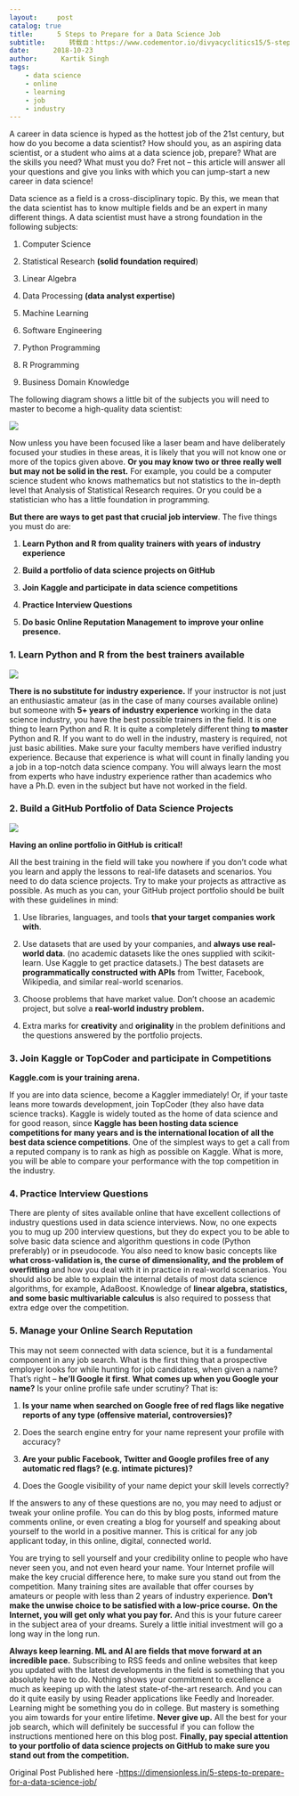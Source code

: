 ```yaml
---
layout:     post
catalog: true
title:      5 Steps to Prepare for a Data Science Job
subtitle:      转载自：https://www.codementor.io/divyacyclitics15/5-steps-to-prepare-for-a-data-science-job-olqni451r
date:      2018-10-23
author:      Kartik Singh
tags:
    - data science
    - online
    - learning
    - job
    - industry
---
```


A career in data science is hyped as the hottest job of the 21st century, but how do you become a data scientist? How should you, as an aspiring data scientist, or a student who aims at a data science job, prepare? What are the skills you need? What must you do? Fret not – this article will answer all your questions and give you links with which you can jump-start a new career in data science!

Data science as a field is a cross-disciplinary topic. By this, we mean that the data scientist has to know multiple fields and be an expert in many different things. A data scientist must have a strong foundation in the following subjects:

1. Computer Science

1. Statistical Research **(solid foundation required**)

1. Linear Algebra

1. Data Processing **(data analyst expertise)**

1. Machine Learning

1. Software Engineering

1. Python Programming

1. R Programming

1. Business Domain Knowledge


The following diagram shows a little bit of the subjects you will need to master to become a high-quality data scientist:

![](https://process.filestackapi.com/cache=expiry:max/NBDgDCaGRymoe2JwlXgZ)


Now unless you have been focused like a laser beam and have deliberately focused your studies in these areas, it is likely that you will not know one or more of the topics given above. **Or you may know two or three really well but may not be solid in the rest.** For example, you could be a computer science student who knows mathematics but not statistics to the in-depth level that Analysis of Statistical Research requires. Or you could be a statistician who has a little foundation in programming.

**But there are ways to get past that crucial job interview**. The five things you must do are:

1. **Learn Python and R from quality trainers with years of industry experience**

1. **Build a portfolio of data science projects on GitHub**

1. **Join Kaggle and participate in data science competitions**

1. **Practice Interview Questions**

1. **Do basic Online Reputation Management to improve your online presence.**


###  1. Learn Python and R from the best trainers available

![](https://dimensionless.in/wp-content/uploads/2018/09/rp-icon-1-e1526300398794.png)


**There is no substitute for industry experience.** If your instructor is not just an enthusiastic amateur (as in the case of many courses available online) but someone with **5+ years of industry experience** working in the data science industry, you have the best possible trainers in the field. It is one thing to learn Python and R. It is quite a completely different thing **to master** Python and R. If you want to do well in the industry, mastery is required, not just basic abilities. Make sure your faculty members have verified industry experience. Because that experience is what will count in finally landing you a job in a top-notch data science company. You will always learn the most from experts who have industry experience rather than academics who have a Ph.D. even in the subject but have not worked in the field.

###  2. Build a GitHub Portfolio of Data Science Projects

![](https://dimensionless.in/wp-content/uploads/2018/10/github.png)


**Having an online portfolio in GitHub is critical!**

All the best training in the field will take you nowhere if you don’t code what you learn and apply the lessons to real-life datasets and scenarios. You need to do data science projects. Try to make your projects as attractive as possible. As much as you can, your GitHub project portfolio should be built with these guidelines in mind:

1. Use libraries, languages, and tools **that your target companies work with**.

1. Use datasets that are used by your companies, and **always use real-world data**. (no academic datasets like the ones supplied with scikit-learn. Use Kaggle to get practice datasets.) The best datasets are **programmatically constructed with APIs** from Twitter, Facebook, Wikipedia, and similar real-world scenarios.

1. Choose problems that have market value. Don’t choose an academic project, but solve a **real-world industry problem.**

1. Extra marks for **creativity** and **originality** in the problem definitions and the questions answered by the portfolio projects.


###  3. Join Kaggle or TopCoder and participate in Competitions

**Kaggle.com is your training arena.**

If you are into data science, become a Kaggler immediately! Or, if your taste leans more towards development, join TopCoder (they also have data science tracks). Kaggle is widely touted as the home of data science and for good reason, since **Kaggle has been hosting data science competitions for many years and is the international location of all the best data science competitions**. One of the simplest ways to get a call from a reputed company is to rank as high as possible on Kaggle. What is more, you will be able to compare your performance with the top competition in the industry.

###  4. Practice Interview Questions

There are plenty of sites available online that have excellent collections of industry questions used in data science interviews. Now, no one expects you to mug up 200 interview questions, but they do expect you to be able to solve basic data science and algorithm questions in code (Python preferably) or in pseudocode. You also need to know basic concepts like **what cross-validation is, the curse of dimensionality, and the problem of overfitting** and how you deal with it in practice in real-world scenarios. You should also be able to explain the internal details of most data science algorithms, for example, AdaBoost. Knowledge of **linear algebra, statistics, and some basic multivariable calculus** is also required to possess that extra edge over the competition.

###  5. Manage your Online Search Reputation

This may not seem connected with data science, but it is a fundamental component in any job search. What is the first thing that a prospective employer looks for while hunting for job candidates, when given a name? That’s right – **he’ll Google it first**. **What comes up when you Google your name?** Is your online profile safe under scrutiny? That is:

1. **Is your name when searched on Google free of red flags like negative reports of any type (offensive material, controversies)?**

1. Does the search engine entry for your name represent your profile with accuracy?

1. **Are your public Facebook, Twitter and Google profiles free of any automatic red flags? (e.g. intimate pictures)?**

1. Does the Google visibility of your name depict your skill levels correctly?


If the answers to any of these questions are no, you may need to adjust or tweak your online profile. You can do this by blog posts, informed mature comments online, or even creating a blog for yourself and speaking about yourself to the world in a positive manner. This is critical for any job applicant today, in this online, digital, connected world.

You are trying to sell yourself and your credibility online to people who have never seen you, and not even heard your name. Your Internet profile will make the key crucial difference here, to make sure you stand out from the competition. Many training sites are available that offer courses by amateurs or people with less than 2 years of industry experience. **Don’t make the unwise choice to be satisfied with a low-price course.** **On the Internet, you will get only what you pay for.** And this is your future career in the subject area of your dreams. Surely a little initial investment will go a long way in the long run.

**Always keep learning. ML and AI are fields that move forward at an incredible pace.** Subscribing to RSS feeds and online websites that keep you updated with the latest developments in the field is something that you absolutely have to do. Nothing shows your commitment to excellence a much as keeping up with the latest state-of-the-art research. And you can do it quite easily by using Reader applications like Feedly and Inoreader. Learning might be something you do in college. But mastery is something you aim towards for your entire lifetime. **Never give up.** All the best for your job search, which will definitely be successful if you can follow the instructions mentioned here on this blog post. **Finally, pay special attention to your portfolio of data science projects on GitHub to make sure you stand out from the competition.**

Original Post Published here -https://dimensionless.in/5-steps-to-prepare-for-a-data-science-job/
